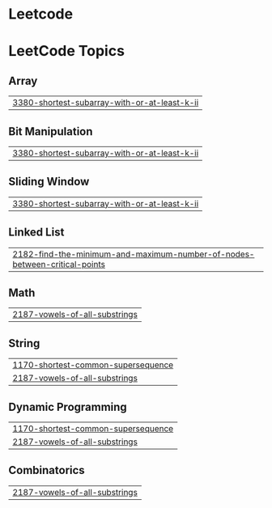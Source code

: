 # Leetcode
<!---LeetCode Topics Start-->
# LeetCode Topics
## Array
|  |
| ------- |
| [3380-shortest-subarray-with-or-at-least-k-ii](https://github.com/Vis7044/Leetcode/tree/master/3380-shortest-subarray-with-or-at-least-k-ii) |
## Bit Manipulation
|  |
| ------- |
| [3380-shortest-subarray-with-or-at-least-k-ii](https://github.com/Vis7044/Leetcode/tree/master/3380-shortest-subarray-with-or-at-least-k-ii) |
## Sliding Window
|  |
| ------- |
| [3380-shortest-subarray-with-or-at-least-k-ii](https://github.com/Vis7044/Leetcode/tree/master/3380-shortest-subarray-with-or-at-least-k-ii) |
## Linked List
|  |
| ------- |
| [2182-find-the-minimum-and-maximum-number-of-nodes-between-critical-points](https://github.com/Vis7044/Leetcode/tree/master/2182-find-the-minimum-and-maximum-number-of-nodes-between-critical-points) |
## Math
|  |
| ------- |
| [2187-vowels-of-all-substrings](https://github.com/Vis7044/Leetcode/tree/master/2187-vowels-of-all-substrings) |
## String
|  |
| ------- |
| [1170-shortest-common-supersequence](https://github.com/Vis7044/Leetcode/tree/master/1170-shortest-common-supersequence) |
| [2187-vowels-of-all-substrings](https://github.com/Vis7044/Leetcode/tree/master/2187-vowels-of-all-substrings) |
## Dynamic Programming
|  |
| ------- |
| [1170-shortest-common-supersequence](https://github.com/Vis7044/Leetcode/tree/master/1170-shortest-common-supersequence) |
| [2187-vowels-of-all-substrings](https://github.com/Vis7044/Leetcode/tree/master/2187-vowels-of-all-substrings) |
## Combinatorics
|  |
| ------- |
| [2187-vowels-of-all-substrings](https://github.com/Vis7044/Leetcode/tree/master/2187-vowels-of-all-substrings) |
<!---LeetCode Topics End-->